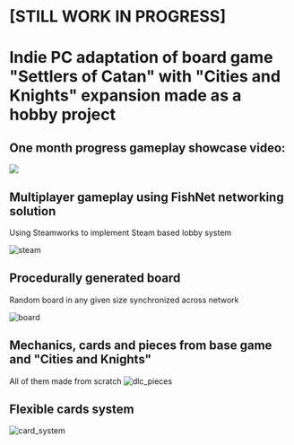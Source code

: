 # [STILL WORK IN PROGRESS]
# Indie PC adaptation of board game "Settlers of Catan" with "Cities and Knights" expansion made as a hobby project  

## One month progress gameplay showcase video:  
[![](https://img.youtube.com/vi/_mK8qHUDhUs/0.jpg)](https://youtu.be/_mK8qHUDhUs)
  
## Multiplayer gameplay using FishNet networking solution  
Using Steamworks to implement Steam based lobby system  

![steam](https://github.com/Wahares/Catan/assets/102261228/a65d30a9-4a7b-46c1-8ca0-ba412e9a44a1)

## Procedurally generated board  
Random board in any given size synchronized across network  

![board](https://github.com/Wahares/Catan/assets/102261228/2b53bc48-6d11-4508-b77a-23a03033da5d)
  
## Mechanics, cards and pieces from base game and "Cities and Knights"
All of them made from scratch
![dlc_pieces](https://github.com/Wahares/Catan/assets/102261228/70e720d3-3b09-4f34-8a7d-65e7ec076e75)
  
## Flexible cards system
  
![card_system](https://github.com/Wahares/Catan/assets/102261228/39cface4-5830-4817-8b2f-1b1555f8b04e)
  
